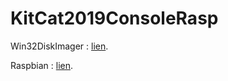 # KitCat2019ConsoleRasp

Win32DiskImager : [lien](https://sourceforge.net/projects/win32diskimager/).

Raspbian : [lien](https://archive.recalbox.com/).
